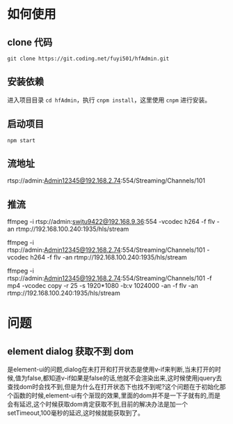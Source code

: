 # 如何使用

## clone 代码

`git clone https://git.coding.net/fuyi501/hfAdmin.git`

## 安装依赖

进入项目目录 `cd hfAdmin`，执行 `cnpm install`，这里使用 `cnpm` 进行安装。

## 启动项目

`npm start`

## 流地址

rtsp://admin:Admin12345@192.168.2.74:554/Streaming/Channels/101

## 推流

ffmpeg -i rtsp://admin:swjtu9422@192.168.9.36:554 -vcodec h264 -f flv -an rtmp://192.168.100.240:1935/hls/stream

ffmpeg -i rtsp://admin:Admin12345@192.168.2.74:554/Streaming/Channels/101 -vcodec h264 -f flv -an rtmp://192.168.100.240:1935/hls/stream

ffmpeg -i rtsp://admin:Admin12345@192.168.2.74:554/Streaming/Channels/101 -f mp4 -vcodec copy -r 25 -s 1920*1080 -b:v 1024000 -an -f flv -an rtmp://192.168.100.240:1935/hls/stream


# 问题

## element dialog 获取不到 dom

是element-ui的问题,dialog在未打开和打开状态是使用v-if来判断,当未打开的时候,值为false,都知道v-if如果是false的话,他就不会渲染出来,这时候使用jquery去查找dom时会找不到,但是为什么在打开状态下也找不到呢?这个问题在于初始化那个函数的时候,element-ui有个渐现的效果,里面的dom并不是一下子就有的,而是会有延迟,这个时候获取dom肯定获取不到,目前的解决办法是加一个setTimeout,100毫秒的延迟,这时候就能获取到了。